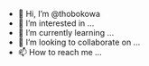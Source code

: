 - 👋 Hi, I’m @thobokowa
- 👀 I’m interested in ...
- 🌱 I’m currently learning ...
- 💞️ I’m looking to collaborate on ...
- 📫 How to reach me ...

<!---
thobokowa/thobokowa is a ✨ special ✨ repository because its `README.md` (this file) appears on your GitHub profile.
You can click the Preview link to take a look at your changes.
--->
